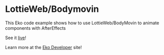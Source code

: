 # LottieWeb/Bodymovin

This Eko code example shows how to use LottieWeb/BodyMovin to animate components with AfterEffects
                                    

See it [live](https://developer.helloeko.com/examples/ui/lottieweb.html)! 

Learn more at the [Eko Developer](https://developer.helloeko.com) site!
